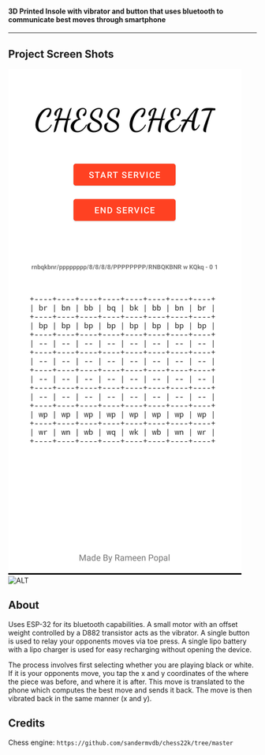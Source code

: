 #### 3D Printed Insole with vibrator and button that uses bluetooth to communicate best moves through smartphone

___

## Project Screen Shots

![ALT](https://github.com/RamyPoe/ChessCheatInsole/blob/main/images/1.png?raw=true)
![ALT](https://github.com/RamyPoe/ChessCheatInsole/blob/main/images/2.jpg?raw=true)


## About

Uses ESP-32 for its bluetooth capabilities. A small motor with an offset weight controlled by a D882 transistor acts as the vibrator. A single button is used to relay your opponents moves via toe press. A single lipo battery with a lipo charger is used for easy recharging without opening the device.

The process involves first selecting whether you are playing black or white. If it is your opponents move, you tap the x and y coordinates of the where the piece was before, and where it is after. This move is translated to the phone which computes the best move and sends it back. The move is then vibrated back in the same manner (x and y).


## Credits

Chess engine: `https://github.com/sandermvdb/chess22k/tree/master`

